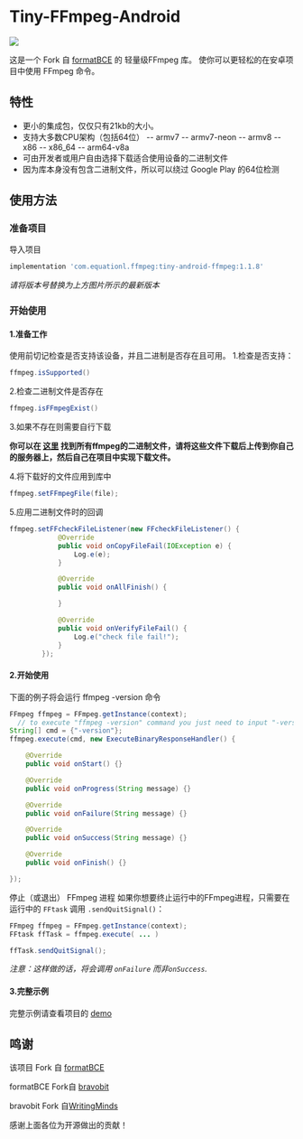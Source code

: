 # Tiny-FFmpeg-Android
![](https://api.bintray.com/packages/likehide/maven/tiny-android-ffmpeg/images/download.svg)

这是一个 Fork 自 [formatBCE](https://github.com/formatBCE/FFmpeg-Android) 的 轻量级FFmpeg 库。
使你可以更轻松的在安卓项目中使用 FFmpeg 命令。

## 特性
- 更小的集成包，仅仅只有21kb的大小。
- 支持大多数CPU架构（包括64位）
-- armv7
-- armv7-neon
-- armv8
-- x86
-- x86_64
-- arm64-v8a
- 可由开发者或用户自由选择下载适合使用设备的二进制文件
- 因为库本身没有包含二进制文件，所以可以绕过 Google Play 的64位检测

## 使用方法
### 准备项目
导入项目
```gradle 
implementation 'com.equationl.ffmpeg:tiny-android-ffmpeg:1.1.8'
```
_请将版本号替换为上方图片所示的最新版本_
### 开始使用
#### 1.准备工作
使用前切记检查是否支持该设备，并且二进制是否存在且可用。
1.检查是否支持：
```java 
ffmpeg.isSupported()
``` 
2.检查二进制文件是否存在
```java 
ffmpeg.isFFmpegExist()
``` 
3.如果不存在则需要自行下载

**你可以在 [这里](https://github.com/formatBCE/FFmpeg-Android/tree/master/android-ffmpeg/src/main/assets) 找到所有ffmpeg的二进制文件，请将这些文件下载后上传到你自己的服务器上，然后自己在项目中实现下载文件。**

4.将下载好的文件应用到库中
```java 
ffmpeg.setFFmpegFile(file);
``` 
5.应用二进制文件时的回调
```java 
ffmpeg.setFFcheckFileListener(new FFcheckFileListener() {
            @Override
            public void onCopyFileFail(IOException e) {
                Log.e(e);
            }

            @Override
            public void onAllFinish() {

            }

            @Override
            public void onVerifyFileFail() {
                Log.e("check file fail!");
            }
        });
``` 

#### 2.开始使用
下面的例子将会运行 ffmpeg -version 命令
```java
FFmpeg ffmpeg = FFmpeg.getInstance(context);
  // to execute "ffmpeg -version" command you just need to input "-version"
String[] cmd = {"-version"};
ffmpeg.execute(cmd, new ExecuteBinaryResponseHandler() {

    @Override
    public void onStart() {}

    @Override
    public void onProgress(String message) {}

    @Override
    public void onFailure(String message) {}

    @Override
    public void onSuccess(String message) {}

    @Override
    public void onFinish() {}

});
```

停止（或退出） FFmpeg 进程
如果你想要终止运行中的FFmpeg进程，只需要在运行中的  `FFtask` 调用 `.sendQuitSignal()`：
```java
FFmpeg ffmpeg = FFmpeg.getInstance(context);
FFtask ffTask = ffmpeg.execute( ... )

ffTask.sendQuitSignal();
```

_注意：这样做的话，将会调用 `onFailure`  而非`onSuccess`._



#### 3.完整示例
完整示例请查看项目的 [demo](https://github.com/equationl/Tiny-FFmpeg-Android/tree/master/sample/src/main/java/com/equationl/ffmpeg/example/MainActivity.java)

## 鸣谢
该项目 Fork 自 [formatBCE](https://github.com/formatBCE/FFmpeg-Android)

formatBCE Fork自 [bravobit](https://github.com/bravobit/FFmpeg-Android)

bravobit Fork 自[WritingMinds](https://github.com/WritingMinds/ffmpeg-android-java)

感谢上面各位为开源做出的贡献！
